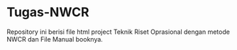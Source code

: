 # Tugas-NWCR
Repository ini berisi file html project Teknik Riset Oprasional dengan metode NWCR dan File Manual booknya.
